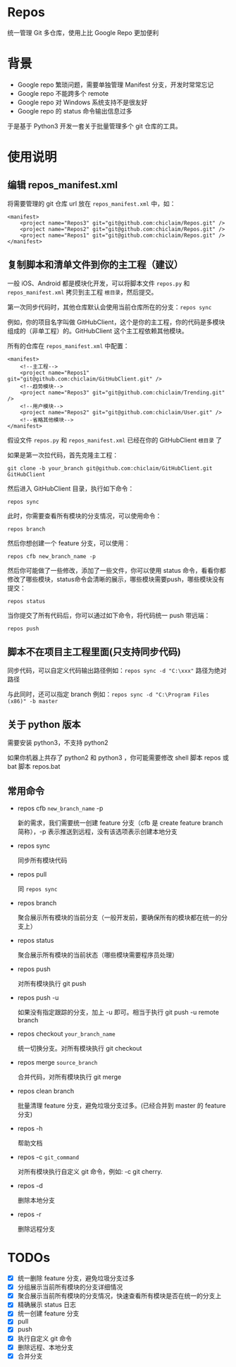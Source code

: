 # Repos
统一管理 Git 多仓库，使用上比 Google Repo 更加便利

# 背景
- Google repo 繁琐问题，需要单独管理 Manifest 分支，开发时常常忘记
- Google repo 不能跨多个 remote
- Google repo 对 Windows 系统支持不是很友好
- Google repo 的 status 命令输出信息过多

于是基于 Python3 开发一套关于批量管理多个 git 仓库的工具。


# 使用说明

## 编辑 repos_manifest.xml

将需要管理的 git 仓库 url 放在 `repos_manifest.xml` 中，如：

```
<manifest>
    <project name="Repos3" git="git@github.com:chiclaim/Repos.git" />
    <project name="Repos2" git="git@github.com:chiclaim/Repos.git" />
    <project name="Repos1" git="git@github.com:chiclaim/Repos.git" />
</manifest>
```

## 复制脚本和清单文件到你的主工程（建议）

一般 iOS、Android 都是模块化开发，可以将脚本文件 `repos.py` 和 `repos_manifest.xml` 拷贝到主工程 `根目录`，然后提交。

第一次同步代码时，其他仓库默认会使用当前仓库所在的分支：`repos sync`

例如，你的项目名字叫做 GitHubClient，这个是你的主工程，你的代码是多模块组成的（非单工程）的。GitHubClient 这个主工程依赖其他模块。

所有的仓库在 `repos_manifest.xml` 中配置：

```
<manifest>
    <!--主工程-->
    <project name="Repos1" git="git@github.com:chiclaim/GitHubClient.git" />
    <!--趋势模块-->
    <project name="Repos3" git="git@github.com:chiclaim/Trending.git" />
    <!--用户模块-->
    <project name="Repos2" git="git@github.com:chiclaim/User.git" />
    <!--省略其他模块-->
</manifest>
```

假设文件 `repos.py` 和 `repos_manifest.xml` 已经在你的 GitHubClient `根目录` 了

如果是第一次拉代码，首先克隆主工程：

```
git clone -b your_branch git@github.com:chiclaim/GitHubClient.git GitHubClient
```

然后进入 GitHubClient 目录，执行如下命令：

```
repos sync
```

此时，你需要查看所有模块的分支情况，可以使用命令：

```
repos branch
```

然后你想创建一个 feature 分支，可以使用：

```
repos cfb new_branch_name -p
```

然后你可能做了一些修改，添加了一些文件，你可以使用 status 命令，看看你都修改了哪些模块，status命令会清晰的展示，哪些模块需要push，哪些模块没有提交：

```
repos status
```

当你提交了所有代码后，你可以通过如下命令，将代码统一 push 带远端：

```
repos push
```

## 脚本不在项目主工程里面(只支持同步代码)

同步代码，可以自定义代码输出路径例如：`repos sync -d "C:\xxx"` 路径为绝对路径

与此同时，还可以指定 branch 例如：`repos sync -d "C:\Program Files (x86)" -b master`

## 关于 python 版本

需要安装 python3，不支持 python2

如果你机器上共存了 python2 和 python3 ，你可能需要修改 shell 脚本 repos 或 bat 脚本 repos.bat

## 常用命令

- repos cfb `new_branch_name` -p

    新的需求，我们需要统一创建 feature 分支（cfb 是 create feature branch 简称），-p 表示推送到远程，没有该选项表示创建本地分支

- repos sync

    同步所有模块代码

- repos pull

    同 `repos sync`

- repos branch

    聚合展示所有模块的当前分支（一般开发前，要确保所有的模块都在统一的分支上）

- repos status

    聚合展示所有模块的当前状态（哪些模块需要程序员处理）

- repos push

    对所有模块执行 git push

- repos push -u

    如果没有指定跟踪的分支，加上 -u 即可。相当于执行 git push -u remote branch

- repos checkout `your_branch_name`

    统一切换分支。对所有模块执行 git checkout

- repos merge `source_branch`

    合并代码，对所有模块执行 git merge

- repos clean branch

    批量清理 feature 分支，避免垃圾分支过多。(已经合并到 master 的 feature 分支)

- repos -h

    帮助文档

- repos -c `git_command`

    对所有模块执行自定义 git 命令，例如: -c git cherry.

- repos -d

    删除本地分支

- repos -r

    删除远程分支


# TODOs

- [x] 统一删除 feature 分支，避免垃圾分支过多
- [x] 分组展示当前所有模块的分支详细情况
- [x] 聚合展示当前所有模块的分支情况，快速查看所有模块是否在统一的分支上
- [x] 精确展示 status 日志
- [x] 统一创建 feature 分支
- [x] pull
- [x] push
- [x] 执行自定义 git 命令
- [x] 删除远程、本地分支
- [x] 合并分支
